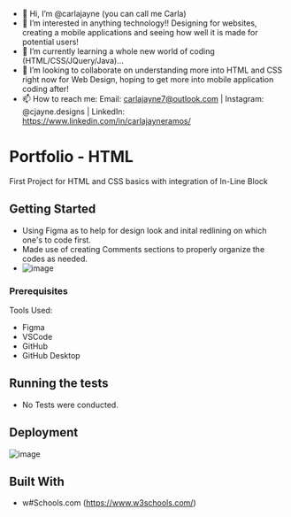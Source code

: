 - 👋 Hi, I’m @carlajayne (you can call me Carla)
- 👀 I’m interested in anything technology!! Designing for websites, creating a mobile applications and seeing how well it is made for potential users! 
- 🌱 I’m currently learning a whole new world of coding (HTML/CSS/JQuery/Java)...
- 💞️ I’m looking to collaborate on understanding more into HTML and CSS right now for Web Design, hoping to get more into mobile application coding after!
- 📫 How to reach me: Email: carlajayne7@outlook.com | Instagram: @cjayne.designs | LinkedIn: https://www.linkedin.com/in/carlajayneramos/

# Portfolio - HTML

First Project for HTML and CSS basics with integration of In-Line Block

## Getting Started

- Using Figma as to help for design look and inital redlining on which one's to code first.
- Made use of creating Comments sections to properly organize the codes as needed.
- ![image](https://user-images.githubusercontent.com/67230580/114283017-83228380-9a15-11eb-8afb-528326b6a64e.png)


### Prerequisites

Tools Used:
- Figma
- VSCode
- GitHub
- GitHub Desktop

## Running the tests
 - No Tests were conducted.

## Deployment

![image](https://user-images.githubusercontent.com/67230580/114317107-82045b80-9ad4-11eb-9b6c-a3300c2f5666.png)


## Built With

- w#Schools.com (https://www.w3schools.com/)

